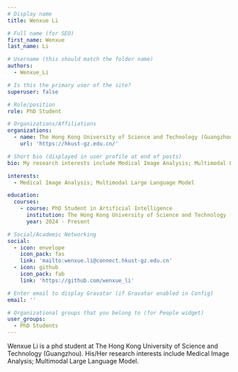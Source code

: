 ```yaml
---
# Display name
title: Wenxue Li

# Full name (for SEO)
first_name: Wenxue
last_name: Li

# Username (this should match the folder name)
authors:
  - Wenxue_Li

# Is this the primary user of the site?
superuser: false

# Role/position
role: PhD Student

# Organizations/Affiliations
organizations:
  - name: The Hong Kong University of Science and Technology (Guangzhou)
    url: 'https://hkust-gz.edu.cn/'

# Short bio (displayed in user profile at end of posts)
bio: My research interests include Medical Image Analysis; Multimodal Large Language Model.

interests:
  - Medical Image Analysis; Multimodal Large Language Model

education:
  courses:
    - course: PhD Student in Artificial Intelligence
      institution: The Hong Kong University of Science and Technology (Guangzhou)
      year: 2024 - Present

# Social/Academic Networking
social:
  - icon: envelope
    icon_pack: fas
    link: 'mailto:wenxue.li@connect.hkust-gz.edu.cn'
  - icon: github
    icon_pack: fab
    link: 'https://github.com/wenxue_li'

# Enter email to display Gravatar (if Gravatar enabled in Config)
email: ''

# Organizational groups that you belong to (for People widget)
user_groups:
  - PhD Students
---
```


Wenxue Li is a phd student at The Hong Kong University of Science and Technology (Guangzhou). His/Her research interests include Medical Image Analysis; Multimodal Large Language Model.

